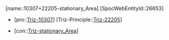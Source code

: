 ﻿---
type: TrizContradiction
aliases:
- 10307+22205-stationary_Area
license: CC BY-SA 4.0
copyright: https://github.com/SpocWeb
IsDeleted: false
IsReadOnly: false
Confidential: public
tags: 
- Triz/Contradiction
---
[name::10307+22205-stationary_Area]
[SpocWebEntityId::26653]
+ [pro::[Triz-10307](Triz-10307)]
[Triz-Principle::[Triz-22205](Triz-22205)]
- [con::[Triz-stationary_Area](tech/Triz/Parameter/Triz-stationary_Area.md)]

